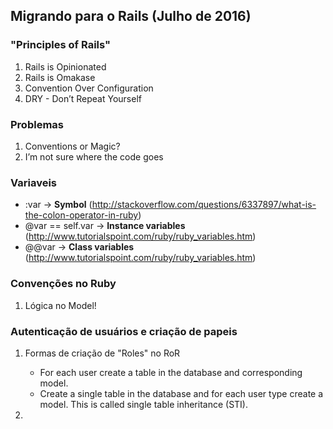 ## Migrando para o Rails (Julho de 2016)

### "Principles of Rails"
1. Rails is Opinionated
2. Rails is Omakase
3. Convention Over Configuration
4. DRY - Don’t Repeat Yourself

### Problemas
1. Conventions or Magic?
2. I’m not sure where the code goes

### Variaveis
* :var -> **Symbol** (http://stackoverflow.com/questions/6337897/what-is-the-colon-operator-in-ruby)
* @var == self.var -> **Instance variables** (http://www.tutorialspoint.com/ruby/ruby_variables.htm)
* @@var -> **Class variables** (http://www.tutorialspoint.com/ruby/ruby_variables.htm)

### Convenções no Ruby
1. Lógica no Model!

### Autenticação de usuários e criação de papeis
1. Formas de criação de "Roles" no RoR
    * For each user create a table in the database and corresponding model.
    * Create a single table in the database and for each user type create a model. This is called single table inheritance (STI).

2.